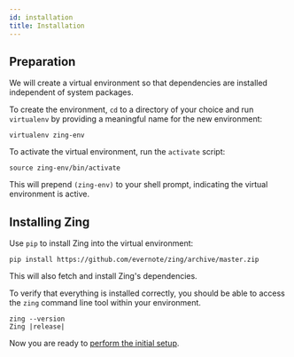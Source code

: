 ```yaml
---
id: installation
title: Installation
---
```


## Preparation

We will create a virtual environment so that dependencies are installed
independent of system packages.

To create the environment, `cd` to a directory of your choice and run
`virtualenv` by providing a meaningful name for the new environment:

```shell
virtualenv zing-env
```

To activate the virtual environment, run the `activate` script:

```shell
source zing-env/bin/activate
```

This will prepend `(zing-env)` to your shell prompt, indicating the virtual
environment is active.


## Installing Zing

Use `pip` to install Zing into the virtual environment:

```shell
pip install https://github.com/evernote/zing/archive/master.zip
```

This will also fetch and install Zing's dependencies.

To verify that everything is installed correctly, you should be able to access
the `zing` command line tool within your environment.


```shell
zing --version
Zing |release|
```

Now you are ready to [perform the initial setup](intro-initial-setup.md).
